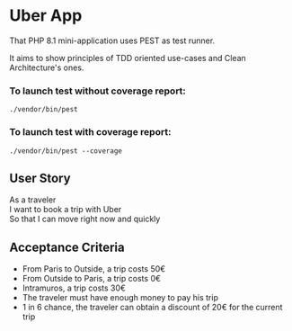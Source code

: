 # Uber App 

That PHP 8.1 mini-application uses PEST as test runner. 

It aims to show principles of TDD oriented use-cases and Clean Architecture's ones.

### To launch test without coverage report: 

```./vendor/bin/pest```

### To launch test with coverage report:

```./vendor/bin/pest --coverage```

## User Story 

As a traveler   
I want to book a trip with Uber   
So that I can move right now and quickly 

## Acceptance Criteria

- From Paris to Outside, a trip costs 50€
- From Outside to Paris, a trip costs 0€ 
- Intramuros, a trip costs 30€
- The traveler must have enough money to pay his trip
- 1 in 6 chance, the traveler can obtain a discount of 20€ for the current trip

